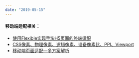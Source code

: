 ```yaml
---
date: "2019-05-15"
---
```



#### 移动端适配相关：

- [使用Flexible实现手淘H5页面的终端适配](https://github.com/amfe/article/issues/17)
- [CSS像素、物理像素、逻辑像素、设备像素比、PPI、Viewport](https://github.com/jawil/blog/issues/21)
- [移动端页面适配—多方案解析](https://www.jianshu.com/p/3b45aa981e77?utm_campaign=maleskine&utm_content=note&utm_medium=seo_notes&utm_source=recommendation)

